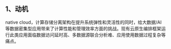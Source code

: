 ## 1、动机
native cloud，计算存储分离架构在提升系统弹性和灵活性的同时，给大数据/AI 等数据密集型应用带来了计算性能和管理效率方面的挑战。现有云原生编排框架运行此类应用面临数据访问延时高、多数据源联合分析难、应用使用数据过程复杂等痛点。